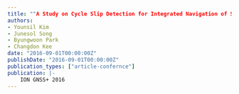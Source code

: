 ```yaml
---
title: ""A Study on Cycle Slip Detection for Integrated Navigation of Single Frequency GNSS Receiver and Low Cost INS""
authors:
- Younsil Kim
- Junesol Song
- Byungwoon Park
- Changdon Kee
date: "2016-09-01T00:00:00Z"
publishDate: "2016-09-01T00:00:00Z"
publication_types: ["article-confernce"]
publication: |-
    ION GNSS+ 2016
---
```

